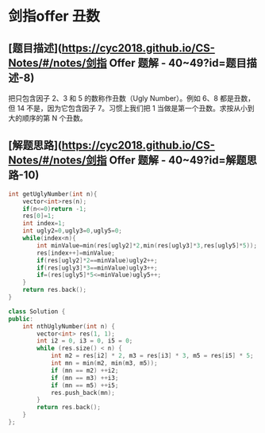 # 剑指offer 丑数

## [题目描述](https://cyc2018.github.io/CS-Notes/#/notes/剑指 Offer 题解 - 40~49?id=题目描述-8)

把只包含因子 2、3 和 5 的数称作丑数（Ugly Number）。例如 6、8 都是丑数，但 14 不是，因为它包含因子 7。习惯上我们把 1 当做是第一个丑数。求按从小到大的顺序的第 N 个丑数。

## [解题思路](https://cyc2018.github.io/CS-Notes/#/notes/剑指 Offer 题解 - 40~49?id=解题思路-10)

```cpp
int getUglyNumber(int n){
    vector<int>res(n);
    if(n<=0)return -1;
    res[0]=1;
    int index=1;
    int ugly2=0,ugly3=0,ugly5=0;
    while(index<n){
        int minValue=min(res[ugly2]*2,min(res[ugly3]*3,res[ugly5]*5));
        res[index++]=minValue;
        if(res[ugly2]*2==minValue)ugly2++;
        if(res[ugly3]*3==minValue)ugly3++;
        if=(res[ugly5]*5<=minValue)ugly5++;
    }
    return res.back();
}
```

```cpp
class Solution {
public:
    int nthUglyNumber(int n) {
        vector<int> res(1, 1);
        int i2 = 0, i3 = 0, i5 = 0;
        while (res.size() < n) {
            int m2 = res[i2] * 2, m3 = res[i3] * 3, m5 = res[i5] * 5;
            int mn = min(m2, min(m3, m5));
            if (mn == m2) ++i2;
            if (mn == m3) ++i3;
            if (mn == m5) ++i5;
            res.push_back(mn);
        }
        return res.back();
    }
};
```

